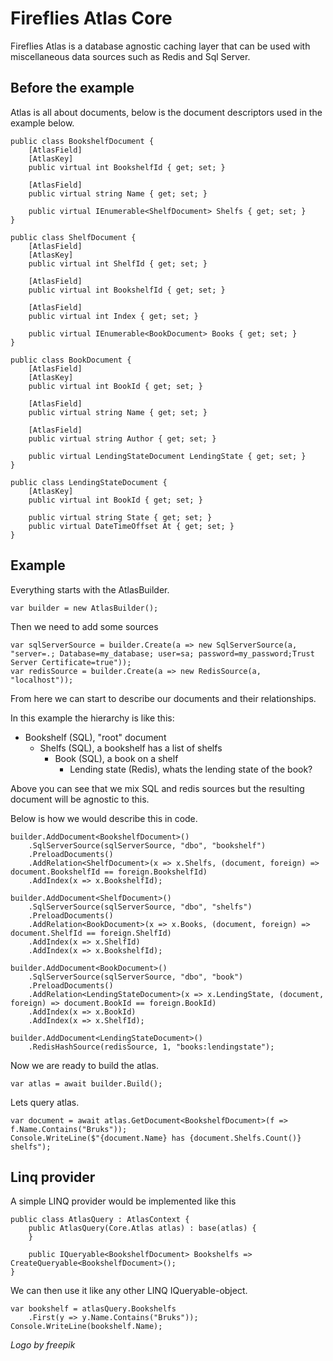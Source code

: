 ﻿# Fireflies Atlas Core

Fireflies Atlas is a database agnostic caching layer that can be used with miscellaneous data sources such as Redis and Sql Server.

## Before the example
Atlas is all about documents, below is the document descriptors used in the example below.
```
public class BookshelfDocument {
    [AtlasField]
    [AtlasKey]
    public virtual int BookshelfId { get; set; }

    [AtlasField]
    public virtual string Name { get; set; }

    public virtual IEnumerable<ShelfDocument> Shelfs { get; set; }
}

public class ShelfDocument {
    [AtlasField]
    [AtlasKey]
    public virtual int ShelfId { get; set; }

    [AtlasField]
    public virtual int BookshelfId { get; set; }

    [AtlasField]
    public virtual int Index { get; set; }

    public virtual IEnumerable<BookDocument> Books { get; set; }
}

public class BookDocument {
    [AtlasField]
    [AtlasKey]
    public virtual int BookId { get; set; }

    [AtlasField]
    public virtual string Name { get; set; }

    [AtlasField]
    public virtual string Author { get; set; }

    public virtual LendingStateDocument LendingState { get; set; }
}

public class LendingStateDocument {
    [AtlasKey]
    public virtual int BookId { get; set; }

    public virtual string State { get; set; }
    public virtual DateTimeOffset At { get; set; }
}
```

## Example
Everything starts with the AtlasBuilder.
```
var builder = new AtlasBuilder();
```
Then we need to add some sources
```
var sqlServerSource = builder.Create(a => new SqlServerSource(a, "server=.; Database=my_database; user=sa; password=my_password;Trust Server Certificate=true"));
var redisSource = builder.Create(a => new RedisSource(a, "localhost"));
```
From here we can start to describe our documents and their relationships.

In this example the hierarchy is like this:
- Bookshelf (SQL), "root" document
    - Shelfs (SQL), a bookshelf has a list of shelfs
        - Book (SQL), a book on a shelf
            - Lending state (Redis), whats the lending state of the book? 

Above you can see that we mix SQL and redis sources but the resulting document will be agnostic to this.

Below is how we would describe this in code.
```
builder.AddDocument<BookshelfDocument>()
    .SqlServerSource(sqlServerSource, "dbo", "bookshelf")
    .PreloadDocuments()
    .AddRelation<ShelfDocument>(x => x.Shelfs, (document, foreign) => document.BookshelfId == foreign.BookshelfId)
    .AddIndex(x => x.BookshelfId);

builder.AddDocument<ShelfDocument>()
    .SqlServerSource(sqlServerSource, "dbo", "shelfs")
    .PreloadDocuments()
    .AddRelation<BookDocument>(x => x.Books, (document, foreign) => document.ShelfId == foreign.ShelfId)
    .AddIndex(x => x.ShelfId)
    .AddIndex(x => x.BookshelfId);

builder.AddDocument<BookDocument>()
    .SqlServerSource(sqlServerSource, "dbo", "book")
    .PreloadDocuments()
    .AddRelation<LendingStateDocument>(x => x.LendingState, (document, foreign) => document.BookId == foreign.BookId)
    .AddIndex(x => x.BookId)
    .AddIndex(x => x.ShelfId);

builder.AddDocument<LendingStateDocument>()
    .RedisHashSource(redisSource, 1, "books:lendingstate");
```

Now we are ready to build the atlas.
```
var atlas = await builder.Build();
```

Lets query atlas.
```
var document = await atlas.GetDocument<BookshelfDocument>(f => f.Name.Contains("Bruks"));
Console.WriteLine($"{document.Name} has {document.Shelfs.Count()} shelfs");
```

## Linq provider
A simple LINQ provider would be implemented like this
```
public class AtlasQuery : AtlasContext {
    public AtlasQuery(Core.Atlas atlas) : base(atlas) {
    }

    public IQueryable<BookshelfDocument> Bookshelfs => CreateQueryable<BookshelfDocument>();
}
```

We can then use it like any other LINQ IQueryable-object.
```
var bookshelf = atlasQuery.Bookshelfs
    .First(y => y.Name.Contains("Bruks"));
Console.WriteLine(bookshelf.Name);
```

_Logo by freepik_